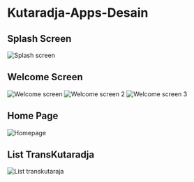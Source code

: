 # Kutaradja-Apps-Desain

## Splash Screen

![Splash screen](https://user-images.githubusercontent.com/85094525/230767970-fac955fe-a2bc-4752-9647-cddc9e05ca0e.png)


## Welcome Screen

![Welcome screen](https://user-images.githubusercontent.com/85094525/230768021-022e1654-8c01-48b4-9ffe-025c4edfa061.png) ![Welcome screen 2](https://user-images.githubusercontent.com/85094525/230768037-3a90bd25-1e3e-41a3-99a9-f7c8c1c78b9d.png) ![Welcome screen 3](https://user-images.githubusercontent.com/85094525/230768051-496721a3-cd4a-42a3-ae7a-4d943be66c8e.png)

## Home Page

![Homepage](https://user-images.githubusercontent.com/85094525/230768093-2542db9b-4564-436a-b2a8-b760cf6f6292.png)


## List TransKutaradja

![List transkutaraja](https://user-images.githubusercontent.com/85094525/230768080-498ca934-e03d-4372-8a7f-774add9cb762.png)
